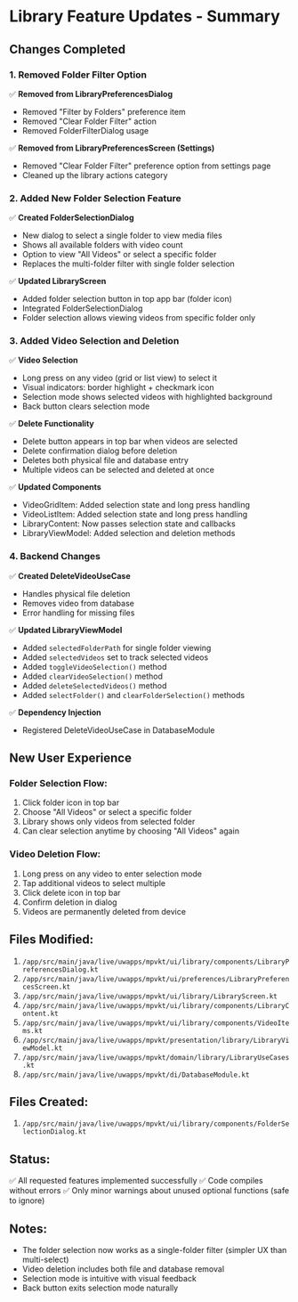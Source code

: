 # Library Feature Updates - Summary

## Changes Completed

### 1. Removed Folder Filter Option
✅ **Removed from LibraryPreferencesDialog**
- Removed "Filter by Folders" preference item
- Removed "Clear Folder Filter" action
- Removed FolderFilterDialog usage

✅ **Removed from LibraryPreferencesScreen (Settings)**
- Removed "Clear Folder Filter" preference option from settings page
- Cleaned up the library actions category

### 2. Added New Folder Selection Feature
✅ **Created FolderSelectionDialog**
- New dialog to select a single folder to view media files
- Shows all available folders with video count
- Option to view "All Videos" or select a specific folder
- Replaces the multi-folder filter with single folder selection

✅ **Updated LibraryScreen**
- Added folder selection button in top app bar (folder icon)
- Integrated FolderSelectionDialog
- Folder selection allows viewing videos from specific folder only

### 3. Added Video Selection and Deletion
✅ **Video Selection**
- Long press on any video (grid or list view) to select it
- Visual indicators: border highlight + checkmark icon
- Selection mode shows selected videos with highlighted background
- Back button clears selection mode

✅ **Delete Functionality**
- Delete button appears in top bar when videos are selected
- Delete confirmation dialog before deletion
- Deletes both physical file and database entry
- Multiple videos can be selected and deleted at once

✅ **Updated Components**
- VideoGridItem: Added selection state and long press handling
- VideoListItem: Added selection state and long press handling
- LibraryContent: Now passes selection state and callbacks
- LibraryViewModel: Added selection and deletion methods

### 4. Backend Changes
✅ **Created DeleteVideoUseCase**
- Handles physical file deletion
- Removes video from database
- Error handling for missing files

✅ **Updated LibraryViewModel**
- Added `selectedFolderPath` for single folder viewing
- Added `selectedVideos` set to track selected videos
- Added `toggleVideoSelection()` method
- Added `clearVideoSelection()` method
- Added `deleteSelectedVideos()` method
- Added `selectFolder()` and `clearFolderSelection()` methods

✅ **Dependency Injection**
- Registered DeleteVideoUseCase in DatabaseModule

## New User Experience

### Folder Selection Flow:
1. Click folder icon in top bar
2. Choose "All Videos" or select a specific folder
3. Library shows only videos from selected folder
4. Can clear selection anytime by choosing "All Videos" again

### Video Deletion Flow:
1. Long press on any video to enter selection mode
2. Tap additional videos to select multiple
3. Click delete icon in top bar
4. Confirm deletion in dialog
5. Videos are permanently deleted from device

## Files Modified:
1. `/app/src/main/java/live/uwapps/mpvkt/ui/library/components/LibraryPreferencesDialog.kt`
2. `/app/src/main/java/live/uwapps/mpvkt/ui/preferences/LibraryPreferencesScreen.kt`
3. `/app/src/main/java/live/uwapps/mpvkt/ui/library/LibraryScreen.kt`
4. `/app/src/main/java/live/uwapps/mpvkt/ui/library/components/LibraryContent.kt`
5. `/app/src/main/java/live/uwapps/mpvkt/ui/library/components/VideoItems.kt`
6. `/app/src/main/java/live/uwapps/mpvkt/presentation/library/LibraryViewModel.kt`
7. `/app/src/main/java/live/uwapps/mpvkt/domain/library/LibraryUseCases.kt`
8. `/app/src/main/java/live/uwapps/mpvkt/di/DatabaseModule.kt`

## Files Created:
1. `/app/src/main/java/live/uwapps/mpvkt/ui/library/components/FolderSelectionDialog.kt`

## Status:
✅ All requested features implemented successfully
✅ Code compiles without errors
✅ Only minor warnings about unused optional functions (safe to ignore)

## Notes:
- The folder selection now works as a single-folder filter (simpler UX than multi-select)
- Video deletion includes both file and database removal
- Selection mode is intuitive with visual feedback
- Back button exits selection mode naturally

